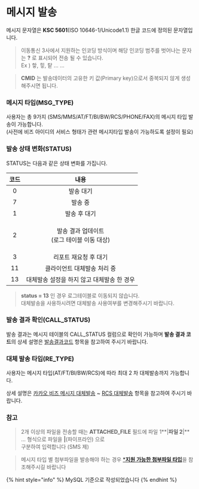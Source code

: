 # 메시지 발송



메시지 문자열은 **KSC 5601**(ISO 10646-1/Unicode1.1) 한글 코드에 정의된 문자열입니다.

> 이동통신 3사에서 지원하는 인코딩 방식이며 해당 인코딩 범주를 벗어나는 문자는 **?** 로 표시되어 전송 될 수 있습니다. \
> Ex ) 핳, 힣, 탙 ... ...&#x20;

> **CMID** 는 발송데이터의 고유한 키 값(Primary key)으로서 중복되지 않게 생성해주시면 됩니다.



### 메시지 타입(MSG\_TYPE)

사용자는 총 9가지 (SMS/MMS/AT/FT/BI/BW/RCS/PHONE/FAX)의 메시지 타입 발송이 가능합니다. \
(사전에 비즈 아이디의 서비스 형태가 관련 메시지타입 발송이 가능하도록 설정이 필요)



### 발송 상태 변화(STATUS)

STATUS는 다음과 같은 상태 변화를 가집니다.

|  코드 |                  내용                 |
| :-: | :---------------------------------: |
|  0  |                발송 대기                |
|  7  |                 발송 중                |
|  1  |               발송 후 대기               |
|  2  | <p>발송 결과 업데이트<br>(로그 테이블 이동 대상)</p> |
|  3  |             리포트 재요청 후 대기            |
|  11 |           클라이언트 대체발송 처리 중           |
|  13 |       대체발송 설정을 하지 않고 대체발송 한 경우      |



> **status = 13** 인 경우 로그테이블로 이동되지 않습니다. \
> 대체발송을 사용하시려면 대체발송 사용여부를 변경해주시기 바랍니다.

### 발송 결과 확인(CALL\_STATUS)

발송 결과는 메시지 테이블의 CALL\_STATUS 컬럼으로 확인이 가능하며 **발송 결과 코드**의 상세 설명은 [발송결과코드](../result-code/) 항목을 참고하여 주시기 바랍니다.



### 대체 발송 타입(RE\_TYPE)

사용자는 메시지 타입(AT/FT/BI/BW/RCS)에 따라 최대 2 차 대체발송까지 가능합니다.

상세 설명은 [카카오 비즈 메시지 대체발송](kakao-biz.md#re\_type) \~ [RCS 대체발송](rcs.md#re\_type) 항목을 참고하여 주시기 바랍니다.

### 참고

> 2개 이상의 파일을 전송할 때는 **ATTACHED\_FILE** 필드에 파일 1**|**파일 2**|** ... 형식으로 파일을 **|**(파이프라인) 으로 \
> 구분하여 입력합니다 (SMS 제)

> 메시지 타입 별 첨부파일을 발송해야 하는 경우 [\***지원 가능한 첨부파일 타입**](../supplement.md#undefined)을 참조해주시길 바랍니다

{% hint style="info" %}
MySQL 기준으로 작성되었습니다
{% endhint %}
